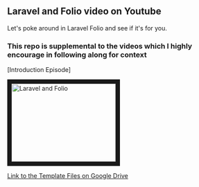 ## Laravel and Folio video on Youtube

Let's poke around in Laravel Folio and see if it's for you.

### This repo is supplemental to the videos which I highly encourage in following along for context

[Introduction Episode]

<a href="http://www.youtube.com/watch?feature=player_embedded&v=DHroos2Vjws
" target="_blank"><img src="http://img.youtube.com/vi/DHroos2Vjws/0.jpg"
alt="Laravel and Folio" width="240" height="180" border="10" /></a>

[Link to the Template Files on Google Drive](https://drive.google.com/file/d/1PZ7hzDylaeLNNmtB1Ye8rUc5UAacIO2u/view?usp=drive_link)

